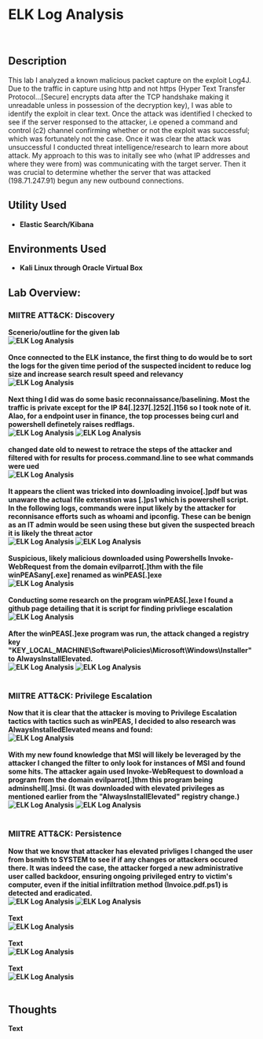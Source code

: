 <h1>ELK Log Analysis</h1>

<br />
<h2>Description</h2>
This lab I analyzed a known malicious packet capture on the exploit Log4J. Due to the traffic in capture using http and not https (Hyper Text Transfer Protocol...[Secure] encrypts data after the TCP handshake making it unreadable unless in possession of the decryption key), I was able to identify the exploit in clear text. Once the attack was identified I checked to see if the server responsed to the attacker, i.e opened a command and control (c2) channel confirming whether or not the exploit was successful; which was fortunately not the case. Once it was clear the attack was unsuccessful I conducted threat intelligence/research to learn more about attack. My approach to this was to initally see who (what IP addresses and where they were from) was communicating with the target server. Then it was crucial to determine whether the server that was attacked (198.71.247.91) begun any new outbound connections.

<h2>Utility Used</h2>

- <b>Elastic Search/Kibana</b> 


<h2>Environments Used </h2>

- <b>Kali Linux through Oracle Virtual Box

<h2>Lab Overview:</h2>

<p align="center">
<h3>MIITRE ATT&CK: Discovery</h3>
Scenerio/outline for the given lab <br/>
<img src="https://github.com/KirkDJohnson/ELK-Log-Analysis-Lab/assets/164972007/ec7d3086-dfa0-49b3-8ebc-b9225a302fe4"  alt="ELK Log Analysis"/>
<br />
<br />
Once connected to the ELK instance, the first thing to do would be to sort the logs for the given time period of the suspected incident to reduce log size and increase search result speed and relevancy<br/>
<img src="https://github.com/KirkDJohnson/ELK-Log-Analysis-Lab/assets/164972007/78a6f92b-b986-4b46-aa7d-8e066298f234"  alt="ELK Log Analysis"/>
<br />
<br />
Next thing I did was do some basic reconnaissance/baselining. Most the traffic is private except for the IP 84[.]237[.]252[.]156 so I took note of it. Alao, for a endpoint user in finance, the top processes being curl and powershell definetely raises redflags. <br/>
<img src="https://github.com/KirkDJohnson/ELK-Log-Analysis-Lab/assets/164972007/164f8629-0fcc-496e-821e-e066488c8076"  alt="ELK Log Analysis"/>
<img src="https://github.com/KirkDJohnson/ELK-Log-Analysis-Lab/assets/164972007/9b3c2257-75e2-4d42-a4f4-9f2b023847db"  alt="ELK Log Analysis"/>
<br />
<br />
changed date old to newest to retrace the steps of the attacker and filtered with for results for process.command.line to see what commands were ued<br/>
<img src="https://github.com/KirkDJohnson/ELK-Log-Analysis-Lab/assets/164972007/9e27d94d-7530-49b1-972f-c2b31ce3a006"  alt="ELK Log Analysis"/>
<br />
<br />
It appears the client was tricked into downloading invoice[.]pdf but was unaware the actual file extenstion was [.]ps1 which is powershell script. In the following logs, commands were input likely by the attacker for reconnisance efforts such as whoami and ipconfig. These can be benign as an IT admin would be seen using these but given the suspected breach it is likely the threat actor<br/>
<img src="https://github.com/KirkDJohnson/ELK-Log-Analysis-Lab/assets/164972007/cdf79fd7-5678-4585-8989-a8b4c4610a9c"  alt="ELK Log Analysis"/>
  <img src="https://github.com/KirkDJohnson/ELK-Log-Analysis-Lab/assets/164972007/adcc4ec3-5ce3-475d-9342-ff89deccabf3"  alt="ELK Log Analysis"/>
<br />
<br />
Suspicious, likely malicious downloaded using Powershells Invoke-WebRequest from the domain evilparrot[.]thm with the file winPEASany[.exe] renamed as winPEAS[.]exe<br/>
<img src="https://github.com/KirkDJohnson/ELK-Log-Analysis-Lab/assets/164972007/d857749a-feed-46be-b380-326dc6302b98"  alt="ELK Log Analysis"/>
<br />
<br />
Conducting some research on the program winPEAS[.]exe I found a github page detailing that it is script for finding privliege escalation<br/>
<img src="https://github.com/KirkDJohnson/ELK-Log-Analysis-Lab/assets/164972007/3fe2884a-b20b-4a69-b2b6-03c974999acf"  alt="ELK Log Analysis"/>
<br />
<br />
After the winPEAS[.]exe program was run, the attack changed a registry key "KEY_LOCAL_MACHINE\Software\Policies\Microsoft\Windows\Installer" to AlwaysInstallElevated. <br/>
<img src="https://github.com/KirkDJohnson/ELK-Log-Analysis-Lab/assets/164972007/b5bea594-2ccf-476f-8edc-6d812273be63"  alt="ELK Log Analysis"/>
<img src="https://github.com/KirkDJohnson/ELK-Log-Analysis-Lab/assets/164972007/008cebab-5db1-4578-b5a1-f8d50626dda2"  alt="ELK Log Analysis"/>
<br />
<br />
  <h3>MIITRE ATT&CK: Privilege Escalation</h3>
Now that it is clear that the attacker is moving to Privilege Escalation tactics with tactics such as winPEAS, I decided to also research was AlwaysInstalledElevated means and found:<br/>
<img src="https://github.com/KirkDJohnson/ELK-Log-Analysis-Lab/assets/164972007/af1bd4a2-7c83-4c9d-a7fb-1843bef3e020"  alt="ELK Log Analysis"/>
<br />
<br />
With my new found knowledge that MSI will likely be leveraged by the attacker I changed the filter to only look for instances of MSI and found some hits. The attacker again used Invoke-WebRequest to download a program from the domain evilparrot[.]thm this program being adminshell[.]msi. (It was downloaded with elevated privileges as mentioned earlier from the "AlwaysInstallElevated" registry change.)<br/>
<img src="https://github.com/KirkDJohnson/ELK-Log-Analysis-Lab/assets/164972007/a5fdf66c-2479-4232-9499-3d706fb213a3"  alt="ELK Log Analysis"/>
<img src="https://github.com/KirkDJohnson/ELK-Log-Analysis-Lab/assets/164972007/039d3f6b-f5e3-4d17-ad58-130736c33531"  alt="ELK Log Analysis"/>
<br />
<br />
  <h3>MIITRE ATT&CK: Persistence</h3>
Now that we know that attacker has elevated privliges I changed the user from bsmith to SYSTEM to see if if any changes or attackers occured there. It was indeed the case, the attacker forged a new administrative user called backdoor, ensuring ongoing privileged entry to victim's computer, even if the initial infiltration method (Invoice.pdf.ps1) is detected and eradicated. <br/>
<img src="https://github.com/KirkDJohnson/ELK-Log-Analysis-Lab/assets/164972007/13b16d8f-c67b-47d5-a5b6-8e3c15250b50"  alt="ELK Log Analysis"/>
 <img src="https://github.com/KirkDJohnson/ELK-Log-Analysis-Lab/assets/164972007/7f008403-d9bb-4976-968b-1ccc593bd3ae"  alt="ELK Log Analysis"/>
<br />
<br />
  Text<br/>
<img src=""  alt="ELK Log Analysis"/>
<br />
<br />
  Text<br/>
<img src=""  alt="ELK Log Analysis"/>
<br />
<br />
  Text<br/>
<img src=""  alt="ELK Log Analysis"/>
<br />
<br />
<h2>Thoughts</h2>
Text
<!--
 ```diff
- text in red
+ text in green
! text in orange
# text in gray
@@ text in purple (and bold)@@
```
--!>
